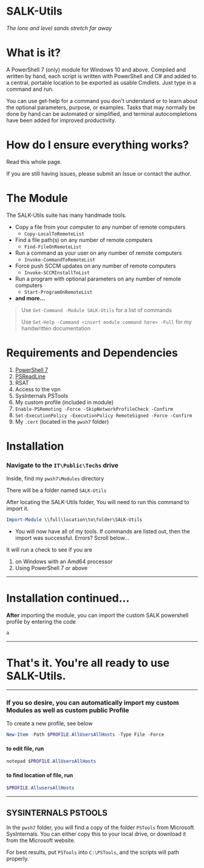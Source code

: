 # SALK-Utils

*The lone and level sands stretch far away* 

# What is it?

A PowerShell 7 (only) module for Windows 10 and above. Compiled and written by hand, each script is written with PowerShell and C# and added to a central, portable location to be exported as usable Cmdlets. Just type in a command and run. 

You can use get-help for a command you don't understand or to learn about the optional parameters, purpose, or examples. Tasks that may normally be done by hand can be automated or simplified, and terminal autocompletions have been added for improved productivity.

# How do I ensure everything works?

Read this whole page.

If you are still having issues, please submit an Issue or contact the author.



# The Module

The SALK-Utils suite has many handmade tools. 

- Copy a file from your computer to any number of remote computers 
  - `Copy-LocalToRemoteList`
- Find a file path(s) on any number of remote computers 
  - `Find-FileOnRemoteList`
- Run a command as your user on any number of remote computers 
  - `Invoke-CommandToRemoteList`
- Force push SCCM updates on any number of remote computers 
  - `Invoke-SCCMInstallToList`
- Run a program with optional parameters on any number of remote computers 
  - `Start-ProgramOnRemoteList`
- **and more...**

> Use `Get-Command -Module SALK-Utils` for a list of commands
> 
> Use `Get-Help -Command <insert module command here> -Full` for my handwritten documentation

# Requirements and Dependencies
1. [PowerShell 7](<https://github.com/PowerShell/PowerShell/releases/download/v7.3.0-preview.3/PowerShell-7.3.0-preview.3-win-x64.msi>)
2. [PSReadLine](https://github.com/scubamount/salk--modules/tree/master/mymodules)
3. RSAT
4. Access to the vpn
5. SysInternals PSTools
6. My custom profile (included in module)
7. `Enable-PSRemoting -Force -SkipNetworkProfileCheck -Confirm`
8. `Set-ExecutionPolicy -ExecutionPolicy RemoteSigned -Force -Confirm`
9. My `.cert` (located in the `pwsh7` folder)


# Installation
### Navigate to the `IT\Public\Techs` drive
Inside, find my `pwsh7\Modules` directory

There will be a folder named `SALK-Utils`


After locating the SALK-Utils folder, You will need to run this command to import it.

```powershell
Import-Module \\full\location\to\folder\SALK-Utils
```

- You will now have all of my tools. If commands are listed out, then the import was successful. Errors? Scroll below...

It will run a check to see if you are 
1. on Windows with an Amd64 processor
2. Using PowerShell 7 or above

***

# Installation continued...

__After__ importing the module, you can import the custom SALK powershell profile by entering the code 
```powershell
a
```

***


# That's it. You're all ready to use SALK-Utils.


***

### If you so desire, you can automatically import my custom Modules as well as custom public Profile


To create a new profile, see below

```powershell
New-Item -Path $PROFILE.AllUsersAllHosts -Type File -Force
```
#### to edit file, run

```powershell
notepad $PROFILE.AllUsersAllHosts
```
#### to find location of file, run

```powershell
$PROFILE.AllusersAllHosts
```


***

## SYSINTERNALS PSTOOLS

In the `pwsh7` folder, you will find a copy of the folder `PSTools` from Microsoft SysInternals. You can either copy this to your local drive, or download it from the Microsoft website.

For best results, put `PSTools` into `C:\PSTools`, and the scripts will path properly.



